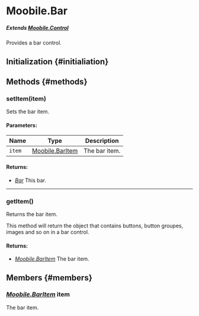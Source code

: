 Moobile.Bar
================================================================================

##### Extends *[Moobile.Control](Control/Control.md)*

Provides a bar control.

Initialization {#initialiation}
--------------------------------------------------------------------------------

Methods {#methods}
--------------------------------------------------------------------------------

### setItem(item)

Sets the bar item.

#### Parameters:

Name   | Type                                | Description
------ | ----------------------------------- | -----------
`item` | [Moobile.BarItem](Control/BarItem.md) | The bar item.

#### Returns:

- *[Bar](Control/Bar.md)* This bar.

-----

### getItem()

Returns the bar item.

This method will return the object that contains buttons, button groupes,
images and so on in a bar control.

#### Returns:

- *[Moobile.BarItem](Control/BarItem.md)* The bar item.

Members {#members}
--------------------------------------------------------------------------------

### *[Moobile.BarItem](Control/BarItem.md)* item

The bar item.
